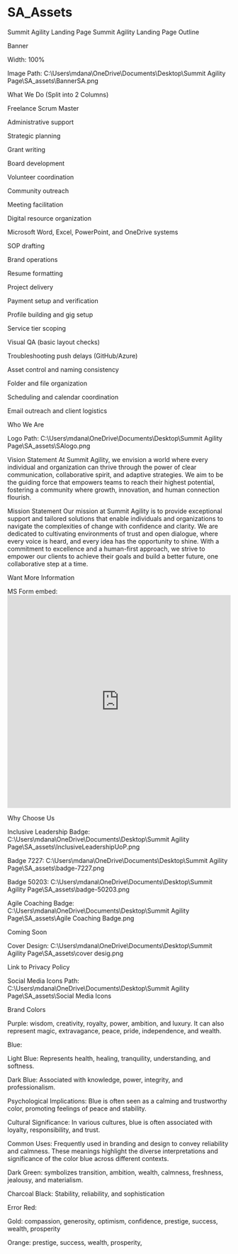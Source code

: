 # SA_Assets
Summit Agility Landing Page
Summit Agility Landing Page Outline

Banner

Width: 100%

Image Path: C:\\Users\\mdana\\OneDrive\\Documents\\Desktop\\Summit Agility Page\\SA_assets\\BannerSA.png

What We Do (Split into 2 Columns)

Freelance Scrum Master

Administrative support

Strategic planning

Grant writing

Board development

Volunteer coordination

Community outreach

Meeting facilitation

Digital resource organization

Microsoft Word, Excel, PowerPoint, and OneDrive systems

SOP drafting

Brand operations

Resume formatting

Project delivery

Payment setup and verification

Profile building and gig setup

Service tier scoping

Visual QA (basic layout checks)

Troubleshooting push delays (GitHub/Azure)

Asset control and naming consistency

Folder and file organization

Scheduling and calendar coordination

Email outreach and client logistics

Who We Are

Logo Path: C:\\Users\\mdana\\OneDrive\\Documents\\Desktop\\Summit Agility Page\\SA_assets\\SAlogo.png

Vision Statement At Summit Agility, we envision a world where every individual and organization can thrive through the power of clear communication, collaborative spirit, and adaptive strategies. We aim to be the guiding force that empowers teams to reach their highest potential, fostering a community where growth, innovation, and human connection flourish.

Mission Statement Our mission at Summit Agility is to provide exceptional support and tailored solutions that enable individuals and organizations to navigate the complexities of change with confidence and clarity. We are dedicated to cultivating environments of trust and open dialogue, where every voice is heard, and every idea has the opportunity to shine. With a commitment to excellence and a human-first approach, we strive to empower our clients to achieve their goals and build a better future, one collaborative step at a time.

Want More Information

MS Form embed: <iframe width="640px" height="480px" src="https://forms.office.com/r/Lz3TP0R37S" frameborder="0" marginwidth="0" marginheight="0" style="border: none; max-width:100%; max-height:100vh" allowfullscreen webkitallowfullscreen mozallowfullscreen msallowfullscreen> </iframe>

Why Choose Us

Inclusive Leadership Badge: C:\\Users\\mdana\\OneDrive\\Documents\\Desktop\\Summit Agility Page\\SA_assets\\InclusiveLeadershipUoP.png

Badge 7227: C:\\Users\\mdana\\OneDrive\\Documents\\Desktop\\Summit Agility Page\\SA_assets\\badge-7227.png

Badge 50203: C:\\Users\\mdana\\OneDrive\\Documents\\Desktop\\Summit Agility Page\\SA_assets\\badge-50203.png

Agile Coaching Badge: C:\\Users\\mdana\\OneDrive\\Documents\\Desktop\\Summit Agility Page\\SA_assets\\Agile Coaching Badge.png

Coming Soon

Cover Design: C:\\Users\\mdana\\OneDrive\\Documents\\Desktop\\Summit Agility Page\\SA_assets\\cover desig.png

Link to Privacy Policy

Social Media Icons Path: C:\\Users\\mdana\\OneDrive\\Documents\\Desktop\\Summit Agility Page\\SA_assets\\Social Media Icons

Brand Colors

Purple: wisdom, creativity, royalty, power, ambition, and luxury. It can also represent magic, extravagance, peace, pride, independence, and wealth.

Blue:

Light Blue: Represents health, healing, tranquility, understanding, and softness.

Dark Blue: Associated with knowledge, power, integrity, and professionalism.

Psychological Implications: Blue is often seen as a calming and trustworthy color, promoting feelings of peace and stability.

Cultural Significance: In various cultures, blue is often associated with loyalty, responsibility, and trust.

Common Uses: Frequently used in branding and design to convey reliability and calmness. These meanings highlight the diverse interpretations and significance of the color blue across different contexts.

Dark Green: symbolizes transition, ambition, wealth, calmness, freshness, jealousy, and materialism.

Charcoal Black: Stability, reliability, and sophistication

Error Red:

Gold: compassion, generosity, optimism, confidence, prestige, success, wealth, prosperity

Orange: prestige, success, wealth, prosperity,
